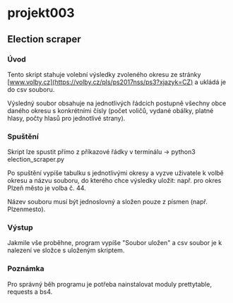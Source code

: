 # projekt003
## Election scraper

### Úvod
Tento skript stahuje volební výsledky zvoleného okresu ze stránky [www.volby.cz](https://volby.cz/pls/ps2017nss/ps3?xjazyk=CZ) a ukládá je do csv souboru.

Výsledný soubor obsahuje na jednotlivých řádcích postupně všechny obce daného okresu s konkrétními čísly (počet voličů, vydané obálky, platné hlasy, počty hlasů pro jednotlivé strany).

### Spuštění
Skript lze spustit přímo z příkazové řádky v terminálu -> python3 election_scraper.py

Po spuštění vypíše tabulku s jednotlivými okresy a vyzve uživatele k volbě okresu a názvu souboru, do kterého chce výsledky uložit: např. pro okres Plzeň město je volba č. 44.

Název souboru musí být jednoslovný a složen pouze z písmen (např. Plzenmesto).

### Výstup
Jakmile vše proběhne, program vypíše "Soubor uložen" a csv soubor je k nalezení ve složce s uloženým skriptem.

### Poznámka
Pro správný běh programu je potřeba nainstalovat moduly prettytable, requests a bs4.
